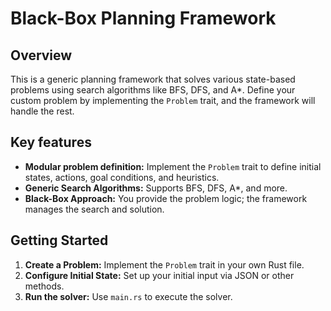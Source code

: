 # Black-Box Planning Framework
## Overview
This is a generic planning framework that solves various state-based problems using search algorithms like BFS, DFS, and A*. Define your custom problem by implementing the `Problem` trait, and the framework will handle the rest.

## Key features
- **Modular problem definition:** Implement the `Problem` trait to define initial states, actions, goal conditions, and heuristics.
- **Generic Search Algorithms:** Supports BFS, DFS, A*, and more.
- **Black-Box Approach:** You provide the problem logic; the framework manages the search and solution.

## Getting Started
1. **Create a Problem:** Implement the `Problem` trait in your own Rust file.
2. **Configure Initial State:** Set up your initial input via JSON or other methods.
3. **Run the solver:**  Use `main.rs` to execute the solver.
